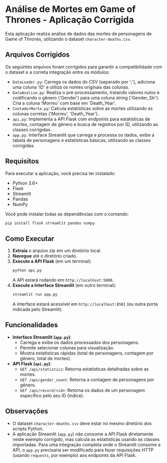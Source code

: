 # Análise de Mortes em Game of Thrones - Aplicação Corrigida

Esta aplicação realiza análise de dados das mortes de personagens de Game of Thrones, utilizando o dataset `character-deaths.csv`.

## Arquivos Corrigidos

Os seguintes arquivos foram corrigidos para garantir a compatibilidade com o dataset e a correta integração entre os módulos:

- `DataLoader.py`: Carrega os dados do CSV (separado por ';'), adiciona uma coluna 'ID' e utiliza os nomes originais das colunas.
- `DataAnalise.py`: Realiza o pré-processamento, tratando valores nulos e codificando o gênero ('Gender') para uma coluna string ('Gender_Str'). Cria a coluna 'Morreu' com base em 'Death_Year'.
- `ContadorMorte.py`: Calcula estatísticas sobre as mortes utilizando as colunas corretas ('Morreu', 'Death_Year').
- `api.py`: Implementa a API Flask com endpoints para estatísticas de mortes, contagem de gênero e busca de registros por ID, utilizando as classes corrigidas.
- `app.py`: Interface Streamlit que carrega e processa os dados, exibe a tabela de personagens e estatísticas básicas, utilizando as classes corrigidas.

## Requisitos

Para executar a aplicação, você precisa ter instalado:

- Python 3.6+
- Flask
- Streamlit
- Pandas
- NumPy

Você pode instalar todas as dependências com o comando:

```bash
pip install flask streamlit pandas numpy
```

## Como Executar

1.  **Extraia** o arquivo zip em um diretório local.
2.  **Navegue** até o diretório criado.
3.  **Execute a API Flask** (em um terminal):
    ```bash
    python api.py
    ```
    A API estará rodando em `http://localhost:5000`.
4.  **Execute a Interface Streamlit** (em outro terminal):
    ```bash
    streamlit run app.py
    ```
    A interface estará acessível em `http://localhost:8501` (ou outra porta indicada pelo Streamlit).

## Funcionalidades

- **Interface Streamlit (`app.py`)**: 
    - Carrega e exibe os dados processados dos personagens.
    - Permite selecionar colunas para visualização.
    - Mostra estatísticas rápidas (total de personagens, contagem por gênero, total de mortes).
- **API Flask (`api.py`)**:
    - `GET /api/statistics`: Retorna estatísticas detalhadas sobre as mortes.
    - `GET /api/gender_count`: Retorna a contagem de personagens por gênero.
    - `GET /api/record/<id>`: Retorna os dados de um personagem específico pelo seu ID (índice).

## Observações

- O dataset `character-deaths.csv` deve estar no mesmo diretório dos scripts Python.
- A aplicação Streamlit (`app.py`) não consome a API Flask diretamente neste exemplo corrigido, mas calcula as estatísticas usando as classes importadas. Para uma integração completa onde o Streamlit consome a API, o `app.py` precisaria ser modificado para fazer requisições HTTP (usando `requests`, por exemplo) aos endpoints da API Flask.
